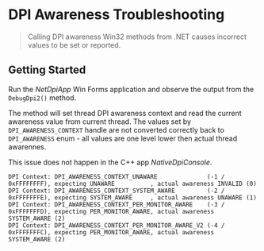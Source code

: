 # DPI Awareness Troubleshooting

> Calling DPI awareness Win32 methods from .NET causes incorrect values
> to be set or reported.


## Getting Started

Run the *NetDpiApp* Win Forms application and observe the output from
the `DebugDpi2()` method.

The method will set thread DPI awareness context and read the current
awareness value from current thread.
The values set by `DPI_AWARENESS_CONTEXT` handle are not converted correctly
back to `DPI_AWARENESS` enum - all values are one level lower then actual thread
awarennes.

This issue does not happen in the C++ app *NativeDpiConsole*.

```
DPI Context: DPI_AWARENESS_CONTEXT_UNAWARE              (-1 / 0xFFFFFFFF), expecting UNAWARE          , actual awareness INVALID (0)
DPI Context: DPI_AWARENESS_CONTEXT_SYSTEM_AWARE         (-2 / 0xFFFFFFFE), expecting SYSTEM_AWARE     , actual awareness UNAWARE (1)
DPI Context: DPI_AWARENESS_CONTEXT_PER_MONITOR_AWARE    (-3 / 0xFFFFFFFD), expecting PER_MONITOR_AWARE, actual awareness SYSTEM_AWARE (2)
DPI Context: DPI_AWARENESS_CONTEXT_PER_MONITOR_AWARE_V2 (-4 / 0xFFFFFFFC), expecting PER_MONITOR_AWARE, actual awareness SYSTEM_AWARE (2)
```
